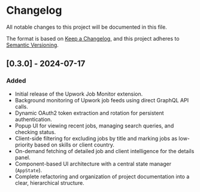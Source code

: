 # Changelog

All notable changes to this project will be documented in this file.

The format is based on [Keep a Changelog](https://keepachangelog.com/en/1.0.0/),
and this project adheres to [Semantic Versioning](https://semver.org/spec/v2.0.0.html).

## [0.3.0] - 2024-07-17

### Added

- Initial release of the Upwork Job Monitor extension.
- Background monitoring of Upwork job feeds using direct GraphQL API calls.
- Dynamic OAuth2 token extraction and rotation for persistent authentication.
- Popup UI for viewing recent jobs, managing search queries, and checking status.
- Client-side filtering for excluding jobs by title and marking jobs as low-priority based on skills or client country.
- On-demand fetching of detailed job and client intelligence for the details panel.
- Component-based UI architecture with a central state manager (`AppState`).
- Complete refactoring and organization of project documentation into a clear, hierarchical structure.
